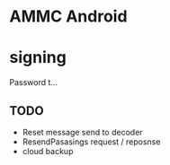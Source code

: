 # AMMC Android

# signing

Password t...


## TODO

- Reset message send to decoder
- ResendPasasings request / reposnse
- cloud backup


